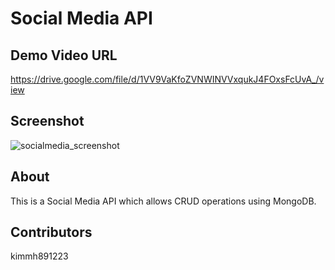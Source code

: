 # Social Media API

## Demo Video URL
https://drive.google.com/file/d/1VV9VaKfoZVNWINVVxqukJ4FOxsFcUvA_/view

## Screenshot
![socialmedia_screenshot](https://github.com/kimmh891223/social_media_API/assets/125617951/c314cb76-3c10-4e38-82be-8c25cba1a996)


## About
This is a Social Media API which allows CRUD operations using MongoDB.

## Contributors
kimmh891223
